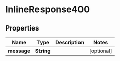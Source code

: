 # InlineResponse400

## Properties
Name | Type | Description | Notes
------------ | ------------- | ------------- | -------------
**message** | **String** |  |  [optional]
